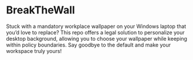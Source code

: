 # BreakTheWall
Stuck with a mandatory workplace wallpaper on your Windows laptop that you’d love to replace? This repo offers a legal solution to personalize your desktop background, allowing you to choose your wallpaper while keeping within policy boundaries. Say goodbye to the default and make your workspace truly yours!
